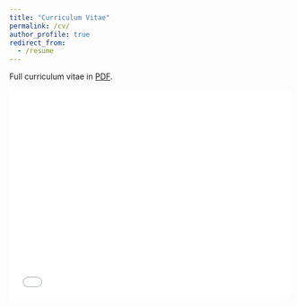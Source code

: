 ```yaml
---
title: "Curriculum Vitae"
permalink: /cv/
author_profile: true
redirect_from:
  - /resume
---
```


<p>Full curriculum vitae in <a href="/files/cv_andrew_lee.pdf" target="_blank">PDF</a>.</p>

<embed src="/files/cv_andrew_lee.pdf" width="500" height="375" 
 type="application/pdf">